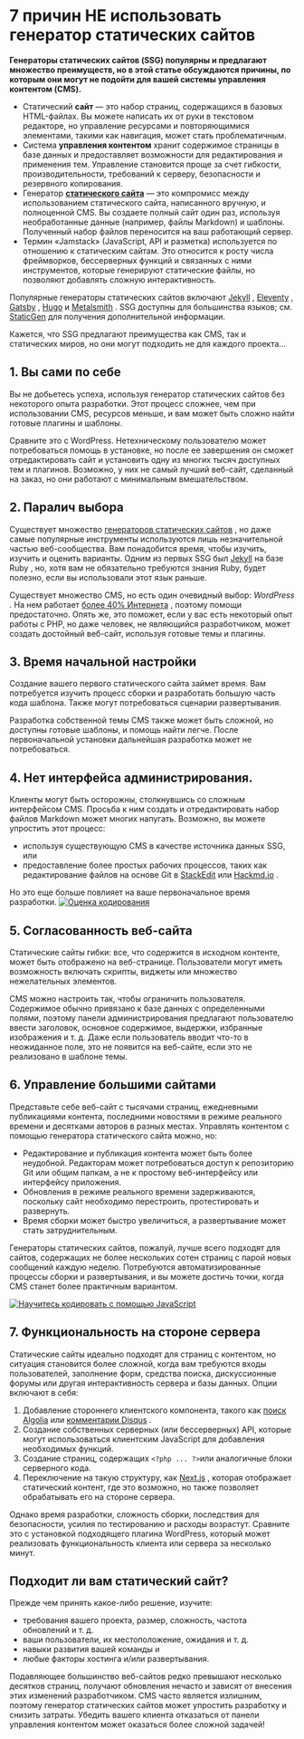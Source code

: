 # 7 причин НЕ использовать генератор статических сайтов


**Генераторы статических сайтов (SSG) популярны и предлагают множество преимуществ, но в этой статье обсуждаются причины, по которым они могут не подойти для вашей системы управления контентом (CMS).**

* Статический **сайт** — это набор страниц, содержащихся в базовых HTML-файлах. Вы можете написать их от руки в текстовом редакторе, но управление ресурсами и повторяющимися элементами, такими как навигация, может стать проблематичным.
* Система **управления контентом** хранит содержимое страницы в базе данных и предоставляет возможности для редактирования и применения тем. Управление становится проще за счет гибкости, производительности, требований к серверу, безопасности и резервного копирования.
* Генератор [**статического сайта**](https://www.sitepoint.com/static-site-generators/) — это компромисс между использованием статического сайта, написанного вручную, и полноценной CMS. Вы создаете полный сайт один раз, используя необработанные данные (например, файлы Markdown) и шаблоны. Полученный набор файлов переносится на ваш работающий сервер.
* Термин «Jamstack» (JavaScript, API и разметка) используется по отношению к статическим сайтам. Это относится к росту числа фреймворков, бессерверных функций и связанных с ними инструментов, которые генерируют статические файлы, но позволяют добавлять сложную интерактивность.

Популярные генераторы статических сайтов включают [Jekyll](https://www.sitepoint.com/set-jekyll-blog-5-minutes-poole/) , [Eleventy](https://www.sitepoint.com/getting-started-with-eleventy/) , [Gatsby](https://www.sitepoint.com/gatsby-guide/) , [Hugo](https://www.sitepoint.com/premium/books/a-beginner-s-guide-to-creating-a-static-website-with-hugo/read/1) и [Metalsmith](https://www.sitepoint.com/create-static-site-metalsmith/) . SSG доступны для большинства языков; см. [StaticGen](http://www.staticgen.com/) для получения дополнительной информации.

Кажется, что SSG предлагают преимущества как CMS, так и статических миров, но они могут подходить не для каждого проекта…

## 1. Вы сами по себе

Вы не добьетесь успеха, используя генератор статических сайтов без некоторого опыта разработки. Этот процесс сложнее, чем при использовании CMS, ресурсов меньше, и вам может быть сложно найти готовые плагины и шаблоны.

Сравните это с WordPress. Нетехническому пользователю может потребоваться помощь в установке, но после ее завершения он сможет отредактировать сайт и установить одну из многих тысяч доступных тем и плагинов. Возможно, у них не самый лучший веб-сайт, сделанный на заказ, но они работают с минимальным вмешательством.

## 2. Паралич выбора

Существует множество [генераторов статических сайтов](http://www.staticgen.com/) , но даже самые популярные инструменты используются лишь незначительной частью веб-сообщества. Вам понадобится время, чтобы изучить, изучить и оценить варианты. Одним из первых SSG был [Jekyll](http://jekyllrb.com/) на базе Ruby , но, хотя вам не обязательно требуются знания Ruby, будет полезно, если вы использовали этот язык раньше.

Существует множество CMS, но есть один очевидный выбор: _WordPress_ . На нем работает [более 40% Интернета](https://w3techs.com/technologies/details/cm-wordpress) , поэтому помощи предостаточно. Опять же, это поможет, если у вас есть некоторый опыт работы с PHP, но даже человек, не являющийся разработчиком, может создать достойный веб-сайт, используя готовые темы и плагины.

## 3. Время начальной настройки
Создание вашего первого статического сайта займет время. Вам потребуется изучить процесс сборки и разработать большую часть кода шаблона. Также могут потребоваться сценарии развертывания.

Разработка собственной темы CMS также может быть сложной, но доступны готовые шаблоны, и помощь найти легче. После первоначальной установки дальнейшая разработка может не потребоваться.

## 4. Нет интерфейса администрирования.
Клиенты могут быть осторожны, столкнувшись со сложным интерфейсом CMS. Просьба к ним создать и отредактировать набор файлов Markdown может многих напугать. Возможно, вы можете упростить этот процесс:

* используя существующую CMS в качестве источника данных SSG, или
* предоставление более простых рабочих процессов, таких как редактирование файлов на основе Git в [StackEdit](https://stackedit.io/) или [Hackmd.io](https://hackmd.io/) .

Но это еще больше повлияет на ваше первоначальное время разработки.
[![Оценка кодирования](https://cdn.sanity.io/images/708bnrs8/production/d180ba38e23695957375f9440f3800f8eb941d5e-766x314.png?w=766\&h=314\&auto=format)](https://featured.sitepoint.com/coding-assessments?utm_source=blog\&utm_campaign=article-banner\&ref_source=article-banner)

## 5. Согласованность веб-сайта
Статические сайты гибки: все, что содержится в исходном контенте, может быть отображено на веб-странице. Пользователи могут иметь возможность включать скрипты, виджеты или множество нежелательных элементов.

CMS можно настроить так, чтобы ограничить пользователя. Содержимое обычно привязано к базе данных с определенными полями, поэтому панели администрирования предлагают пользователю ввести заголовок, основное содержимое, выдержки, избранные изображения и т. д. Даже если пользователь вводит что-то в неожиданное поле, это не появится на веб-сайте, если это не реализовано в шаблоне темы.

## 6. Управление большими сайтами
Представьте себе веб-сайт с тысячами страниц, ежедневными публикациями контента, последними новостями в режиме реального времени и десятками авторов в разных местах. Управлять контентом с помощью генератора статического сайта можно, но:

* Редактирование и публикация контента может быть более неудобной. Редакторам может потребоваться доступ к репозиторию Git или общим папкам, а не к простому веб-интерфейсу или интерфейсу приложения.
* Обновления в режиме реального времени задерживаются, поскольку сайт необходимо перестроить, протестировать и развернуть.
* Время сборки может быстро увеличиться, а развертывание может стать затруднительным.

Генераторы статических сайтов, пожалуй, лучше всего подходят для сайтов, содержащих не более нескольких сотен страниц с парой новых сообщений каждую неделю. Потребуются автоматизированные процессы сборки и развертывания, и вы можете достичь точки, когда CMS станет более практичным вариантом.

[![Научитесь кодировать с помощью JavaScript](https://cdn.sanity.io/images/708bnrs8/production/9144078672758630a953e5d4989247863d85dbdf-768x260.png?w=768\&h=260\&auto=format)](https://www.sitepoint.com/premium/books/learn-to-code-with-javascript/?ref_source=bpp)

## 7. Функциональность на стороне сервера
Статические сайты идеально подходят для страниц с контентом, но ситуация становится более сложной, когда вам требуются входы пользователей, заполнение форм, средства поиска, дискуссионные форумы или другая интерактивность сервера и базы данных. Опции включают в себя:

1. Добавление стороннего клиентского компонента, такого как [поиск Algolia](https://www.algolia.com/) или [комментарии Disqus](https://publishers.disqus.com/) .
2. Создание собственных серверных (или бессерверных) API, которые могут использоваться клиентским JavaScript для добавления необходимых функций.
3. Создание страниц, содержащих `<?php ... ?>`или аналогичные блоки серверного кода.
4. Переключение на такую ​​структуру, как [Next.js](https://www.sitepoint.com/premium/books/build-a-blog-with-react-and-next-js/read/1) , которая отображает статический контент, где это возможно, но также позволяет обрабатывать его на стороне сервера.

Однако время разработки, сложность сборки, последствия для безопасности, усилия по тестированию и расходы возрастут. Сравните это с установкой подходящего плагина WordPress, который может реализовать функциональность клиента или сервера за несколько минут.

## Подходит ли вам статический сайт?
Прежде чем принять какое-либо решение, изучите:

* требования вашего проекта, размер, сложность, частота обновлений и т. д.
* ваши пользователи, их местоположение, ожидания и т. д.
* навыки развития вашей команды и
* любые факторы хостинга и/или развертывания.

Подавляющее большинство веб-сайтов редко превышают несколько десятков страниц, получают обновления нечасто и зависят от внесения этих изменений разработчиком. CMS часто является излишним, поэтому генератор статических сайтов может упростить разработку и снизить затраты. Убедить вашего клиента отказаться от панели управления контентом может оказаться более сложной задачей!
